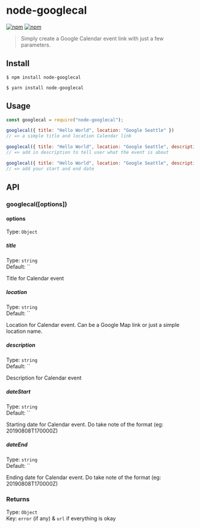 # node-googlecal

[![npm](https://img.shields.io/npm/dt/node-googlecal.svg)]()
[![npm](https://img.shields.io/npm/v/node-googlecal.svg)]()

> Simply create a Google Calendar event link with just a few parameters.


## Install

```
$ npm install node-googlecal
```
```
$ yarn install node-googlecal
```


## Usage

```js
const googlecal = require("node-googlecal");

googlecal({ title: "Hello World", location: "Google Seattle" })
// => a simple title and location Calendar link

googlecal({ title: "Hello World", location: "Google Seattle", description: "Join us for a wonderful evening about Firebase" })
// => add in description to tell user what the event is about

googlecal({ title: "Hello World", location: "Google Seattle", description: "Join us for a wonderful evening about Firebase", dateStart: "20190808T170000Z", dateEnd: "20190808T173000Z" })
// => add your start and end date
```


## API

### googlecal([options])

#### options

Type: `Object`

##### title

Type: `string`<br>
Default: ``

Title for Calendar event

##### location

Type: `string`<br>
Default: ``

Location for Calendar event. Can be a Google Map link or just a simple location name.

##### description

Type: `string`<br>
Default: ``

Description for Calendar event

##### dateStart

Type: `string`<br>
Default: ``

Starting date for Calendar event. Do take note of the format (eg: 20190808T170000Z)

##### dateEnd

Type: `string`<br>
Default: ``

Ending date for Calendar event. Do take note of the format (eg: 20190808T170000Z)

### Returns
Type: `Object`<br>
Key: `error` (if any) & `url` if everything is okay